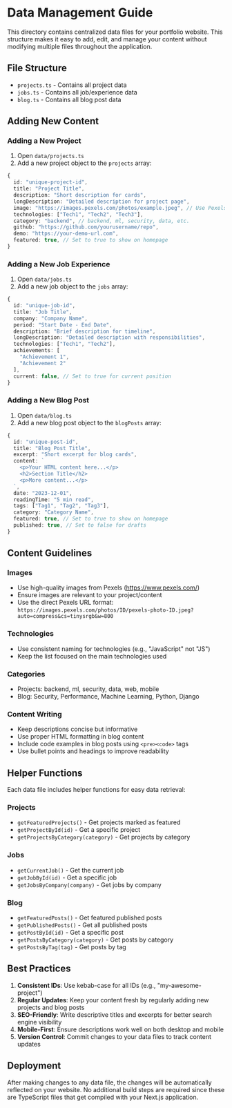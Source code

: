 # Data Management Guide

This directory contains centralized data files for your portfolio website. This structure makes it easy to add, edit, and manage your content without modifying multiple files throughout the application.

## File Structure

- `projects.ts` - Contains all project data
- `jobs.ts` - Contains all job/experience data  
- `blog.ts` - Contains all blog post data

## Adding New Content

### Adding a New Project

1. Open `data/projects.ts`
2. Add a new project object to the `projects` array:

```typescript
{
  id: "unique-project-id",
  title: "Project Title",
  description: "Short description for cards",
  longDescription: "Detailed description for project page",
  image: "https://images.pexels.com/photos/example.jpeg", // Use Pexels URLs
  technologies: ["Tech1", "Tech2", "Tech3"],
  category: "backend", // backend, ml, security, data, etc.
  github: "https://github.com/yourusername/repo",
  demo: "https://your-demo-url.com",
  featured: true, // Set to true to show on homepage
}
```

### Adding a New Job Experience

1. Open `data/jobs.ts`
2. Add a new job object to the `jobs` array:

```typescript
{
  id: "unique-job-id",
  title: "Job Title",
  company: "Company Name",
  period: "Start Date - End Date",
  description: "Brief description for timeline",
  longDescription: "Detailed description with responsibilities",
  technologies: ["Tech1", "Tech2"],
  achievements: [
    "Achievement 1",
    "Achievement 2"
  ],
  current: false, // Set to true for current position
}
```

### Adding a New Blog Post

1. Open `data/blog.ts`
2. Add a new blog post object to the `blogPosts` array:

```typescript
{
  id: "unique-post-id",
  title: "Blog Post Title",
  excerpt: "Short excerpt for blog cards",
  content: `
    <p>Your HTML content here...</p>
    <h2>Section Title</h2>
    <p>More content...</p>
  `,
  date: "2023-12-01",
  readingTime: "5 min read",
  tags: ["Tag1", "Tag2", "Tag3"],
  category: "Category Name",
  featured: true, // Set to true to show on homepage
  published: true, // Set to false for drafts
}
```

## Content Guidelines

### Images
- Use high-quality images from Pexels (https://www.pexels.com/)
- Ensure images are relevant to your project/content
- Use the direct Pexels URL format: `https://images.pexels.com/photos/ID/pexels-photo-ID.jpeg?auto=compress&cs=tinysrgb&w=800`

### Technologies
- Use consistent naming for technologies (e.g., "JavaScript" not "JS")
- Keep the list focused on the main technologies used

### Categories
- Projects: backend, ml, security, data, web, mobile
- Blog: Security, Performance, Machine Learning, Python, Django

### Content Writing
- Keep descriptions concise but informative
- Use proper HTML formatting in blog content
- Include code examples in blog posts using `<pre><code>` tags
- Use bullet points and headings to improve readability

## Helper Functions

Each data file includes helper functions for easy data retrieval:

### Projects
- `getFeaturedProjects()` - Get projects marked as featured
- `getProjectById(id)` - Get a specific project
- `getProjectsByCategory(category)` - Get projects by category

### Jobs
- `getCurrentJob()` - Get the current job
- `getJobById(id)` - Get a specific job
- `getJobsByCompany(company)` - Get jobs by company

### Blog
- `getFeaturedPosts()` - Get featured published posts
- `getPublishedPosts()` - Get all published posts
- `getPostById(id)` - Get a specific post
- `getPostsByCategory(category)` - Get posts by category
- `getPostsByTag(tag)` - Get posts by tag

## Best Practices

1. **Consistent IDs**: Use kebab-case for all IDs (e.g., "my-awesome-project")
2. **Regular Updates**: Keep your content fresh by regularly adding new projects and blog posts
3. **SEO-Friendly**: Write descriptive titles and excerpts for better search engine visibility
4. **Mobile-First**: Ensure descriptions work well on both desktop and mobile
5. **Version Control**: Commit changes to your data files to track content updates

## Deployment

After making changes to any data file, the changes will be automatically reflected on your website. No additional build steps are required since these are TypeScript files that get compiled with your Next.js application.